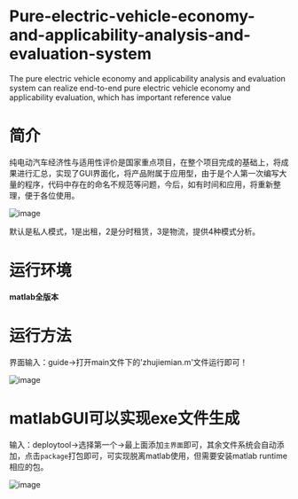 # Pure-electric-vehicle-economy-and-applicability-analysis-and-evaluation-system
The pure electric vehicle economy and applicability analysis and evaluation system can realize end-to-end pure electric vehicle economy and applicability evaluation, which has important reference value


# 简介
纯电动汽车经济性与适用性评价是国家重点项目，在整个项目完成的基础上，将成果进行汇总，实现了GUI界面化，将产品附属于应用型，由于是个人第一次编写大量的程序，代码中存在的命名不规范等问题，今后，如有时间和应用，将重新整理，便于各位使用。

![image](https://user-images.githubusercontent.com/66704794/141669274-da2ec5dc-da51-4aa3-902e-8e3f4fd3598f.png)

默认是私人模式，1是出租，2是分时租赁，3是物流，提供4种模式分析。

# 运行环境
**matlab全版本**

# 运行方法
界面输入：guide->打开main文件下的'zhujiemian.m'文件运行即可！

![image](https://user-images.githubusercontent.com/66704794/141669349-88449359-551d-453b-bdd1-c3bcff166ae0.png)


# matlabGUI可以实现exe文件生成
输入：deploytool->选择第一个->最上面添加`主界面`即可，其余文件系统会自动添加，点击`package`打包即可，可实现脱离matlab使用，但需要安装matlab runtime相应的包。

![image](https://user-images.githubusercontent.com/66704794/141669187-3d970fca-c621-49df-9317-d63aabe76847.png)
